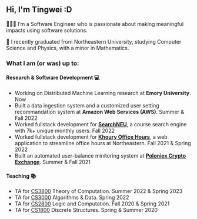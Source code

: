 ## Hi, I'm Tingwei :D
👩🏻‍💻 I’m a Software Engineer who is passionate about making meaningful impacts using software solutions.

🐾 I recently graduated from Northeastern University, studying Computer Science and Physics, with a minor in Mathematics.

### What I am (or was) up to:
#### Research & Software Development 💻
- Working on Distributed Machine Learning research at **Emory University**. Now
- Built a data ingestion system and a customized user setting recommandation system at **Amazon Web Services (AWS)**. Summer & Fall 2022
- Worked fullstack development for [**SearchNEU**](https://searchneu.com/), a course search engine with 7k+ unique monthly users. Fall 2022
- Worked fullstack development for [**Khoury Office Hours**](https://officehours.khoury.northeastern.edu/), a web application to streamline office hours at Northeastern. Fall 2021 & Spring 2022
- Built an automated user-balance minitoring system at [**Poloniex Crypto Exchange**](https://poloniex.com/). Summer & Fall 2021
#### Teaching 📚
- TA for [CS3800](https://searchneu.com/NEU/202310/classPage/CS/3800) Theory of Computation. Summer 2022 & Spring 2023
- TA for [CS3000](https://searchneu.com/NEU/202260/search/CS3000) Algorithms & Data. Spring 2022
- TA for [CS2800](https://www.khoury.northeastern.edu/home/pete/courses/Logic-and-Computation/2022-Spring/) Logic and Computation. Fall 2020 & Spring 2021
- TA for [CS1800](https://course.ccs.neu.edu/cs1800f22/) Discrete Structures. Spring & Summer 2020
<!--🔭 I’m currently working on ...
🌱 I’m currently learning ...
-->
<!--
<div align="center">
  <img src="https://github-readme-stats.vercel.app/api?hide_title=false&hide_rank=false&show_icons=true&include_all_commits=true&count_private=true&disable_animations=false&theme=dracula&locale=en&hide_border=false&username=tiingweii-shii" height="150" alt="stats graph"  />
  <img src="https://github-readme-stats.vercel.app/api/top-langs?locale=en&hide_title=false&layout=compact&card_width=320&langs_count=5&theme=dracula&hide_border=false&username=tiingweii-shii" height="150" alt="languages graph"  />
</div>
-->

<!--
tiingweii-shii/github-profile is a ✨ special ✨ repository because its README.md (this file) appears on your GitHub profile.

Here are some ideas to get you started:

🔭 I’m currently working on ...
🌱 I’m currently learning ...
👯 I’m looking to collaborate on ...
🤔 I’m looking for help with ...
💬 Ask me about ...
📫 How to reach me: ...
😄 Pronouns: ...
⚡ Fun fact: ...
-->
